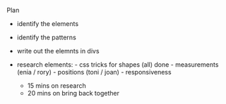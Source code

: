 Plan

- identify the elements
- identify the patterns
- write out the elemnts in divs
- research elements:
		- css tricks for shapes (all) done
		- measurements (enia / rory)
		- positions (toni / joan)
		- responsiveness

	- 15 mins on research
	- 20 mins on bring back together






